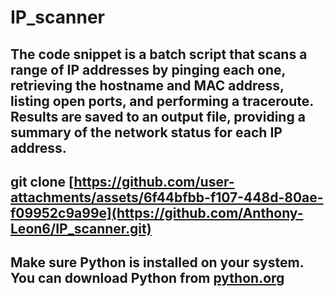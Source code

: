 # IP_scanner
The code snippet is a batch script that scans a range of IP addresses by pinging each one, retrieving the hostname and MAC address, listing open ports, and performing a traceroute. Results are saved to an output file, providing a summary of the network status for each IP address.
-------------------------------------------------------------
git clone [https://github.com/user-attachments/assets/6f44bfbb-f107-448d-80ae-f09952c9a99e](https://github.com/Anthony-Leon6/IP_scanner.git)
---------------------
Make sure Python is installed on your system. You can download Python from [python.org](https://www.python.org/downloads/)
---------------------------



